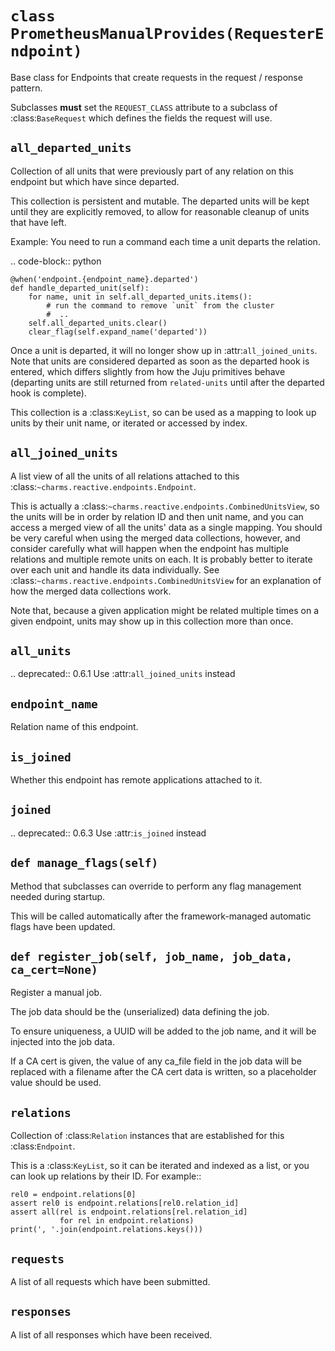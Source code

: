 # <a id="prometheusmanualprovides"></a>`class PrometheusManualProvides(RequesterEndpoint)`

Base class for Endpoints that create requests in the request / response
pattern.

Subclasses **must** set the ``REQUEST_CLASS`` attribute to a subclass
of :class:`BaseRequest` which defines the fields the request will use.

## <a id="prometheusmanualprovides-all_departed_units"></a>`all_departed_units`

Collection of all units that were previously part of any relation on
this endpoint but which have since departed.

This collection is persistent and mutable.  The departed units will
be kept until they are explicitly removed, to allow for reasonable
cleanup of units that have left.

Example: You need to run a command each time a unit departs the relation.

.. code-block:: python

    @when('endpoint.{endpoint_name}.departed')
    def handle_departed_unit(self):
        for name, unit in self.all_departed_units.items():
            # run the command to remove `unit` from the cluster
            #  ..
        self.all_departed_units.clear()
        clear_flag(self.expand_name('departed'))

Once a unit is departed, it will no longer show up in
:attr:`all_joined_units`.  Note that units are considered departed as
soon as the departed hook is entered, which differs slightly from how
the Juju primitives behave (departing units are still returned from
``related-units`` until after the departed hook is complete).

This collection is a :class:`KeyList`, so can be used as a mapping to
look up units by their unit name, or iterated or accessed by index.

## <a id="prometheusmanualprovides-all_joined_units"></a>`all_joined_units`

A list view of all the units of all relations attached to this
:class:`~charms.reactive.endpoints.Endpoint`.

This is actually a
:class:`~charms.reactive.endpoints.CombinedUnitsView`, so the units
will be in order by relation ID and then unit name, and you can access a
merged view of all the units' data as a single mapping.  You should be
very careful when using the merged data collections, however, and
consider carefully what will happen when the endpoint has multiple
relations and multiple remote units on each.  It is probably better to
iterate over each unit and handle its data individually.  See
:class:`~charms.reactive.endpoints.CombinedUnitsView` for an
explanation of how the merged data collections work.

Note that, because a given application might be related multiple times
on a given endpoint, units may show up in this collection more than
once.

## <a id="prometheusmanualprovides-all_units"></a>`all_units`

.. deprecated:: 0.6.1
   Use :attr:`all_joined_units` instead

## <a id="prometheusmanualprovides-endpoint_name"></a>`endpoint_name`

Relation name of this endpoint.

## <a id="prometheusmanualprovides-is_joined"></a>`is_joined`

Whether this endpoint has remote applications attached to it.

## <a id="prometheusmanualprovides-joined"></a>`joined`

.. deprecated:: 0.6.3
   Use :attr:`is_joined` instead

## <a id="prometheusmanualprovides-manage_flags"></a>`def manage_flags(self)`

Method that subclasses can override to perform any flag management
needed during startup.

This will be called automatically after the framework-managed automatic
flags have been updated.

## <a id="prometheusmanualprovides-register_job"></a>`def register_job(self, job_name, job_data, ca_cert=None)`

Register a manual job.

The job data should be the (unserialized) data defining the job.

To ensure uniqueness, a UUID will be added to the job name, and it will
be injected into the job data.

If a CA cert is given, the value of any ca_file field in the job data
will be replaced with a filename after the CA cert data is written, so
a placeholder value should be used.

## <a id="prometheusmanualprovides-relations"></a>`relations`

Collection of :class:`Relation` instances that are established for
this :class:`Endpoint`.

This is a :class:`KeyList`, so it can be iterated and indexed as a list,
or you can look up relations by their ID.  For example::

    rel0 = endpoint.relations[0]
    assert rel0 is endpoint.relations[rel0.relation_id]
    assert all(rel is endpoint.relations[rel.relation_id]
               for rel in endpoint.relations)
    print(', '.join(endpoint.relations.keys()))

## <a id="prometheusmanualprovides-requests"></a>`requests`

A list of all requests which have been submitted.

## <a id="prometheusmanualprovides-responses"></a>`responses`

A list of all responses which have been received.
